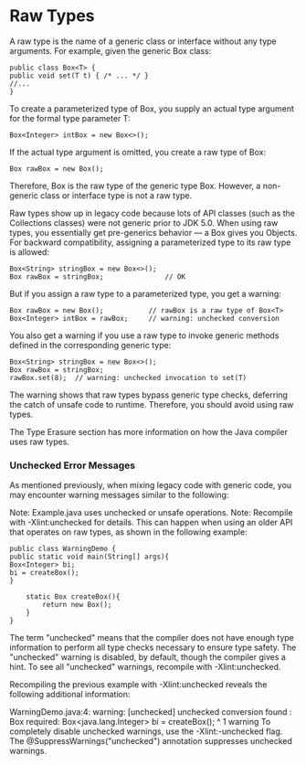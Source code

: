 # Raw Types

A raw type is the name of a generic class or interface without any type arguments. For example, given the generic Box class:
````
public class Box<T> {
public void set(T t) { /* ... */ }
//...
}
````
To create a parameterized type of Box<T>, you supply an actual type argument for the formal type parameter T:
````
Box<Integer> intBox = new Box<>();
````
If the actual type argument is omitted, you create a raw type of Box<T>:
````
Box rawBox = new Box();
````
Therefore, Box is the raw type of the generic type Box<T>. However, a non-generic class or interface type is not a raw type.

Raw types show up in legacy code because lots of API classes (such as the Collections classes) were not generic prior to JDK 5.0. When using raw types, you essentially get pre-generics behavior — a Box gives you Objects. For backward compatibility, assigning a parameterized type to its raw type is allowed:
````
Box<String> stringBox = new Box<>();
Box rawBox = stringBox;               // OK
````
But if you assign a raw type to a parameterized type, you get a warning:
````
Box rawBox = new Box();           // rawBox is a raw type of Box<T>
Box<Integer> intBox = rawBox;     // warning: unchecked conversion
````
You also get a warning if you use a raw type to invoke generic methods defined in the corresponding generic type:
````
Box<String> stringBox = new Box<>();
Box rawBox = stringBox;
rawBox.set(8);  // warning: unchecked invocation to set(T)
````
The warning shows that raw types bypass generic type checks, deferring the catch of unsafe code to runtime. Therefore, you should avoid using raw types.

The Type Erasure section has more information on how the Java compiler uses raw types.

### Unchecked Error Messages

As mentioned previously, when mixing legacy code with generic code, you may encounter warning messages similar to the following:

Note: Example.java uses unchecked or unsafe operations.
Note: Recompile with -Xlint:unchecked for details.
This can happen when using an older API that operates on raw types, as shown in the following example:
````
public class WarningDemo {
public static void main(String[] args){
Box<Integer> bi;
bi = createBox();
}

    static Box createBox(){
        return new Box();
    }
}
````
The term "unchecked" means that the compiler does not have enough type information to perform all type checks necessary to ensure type safety. The "unchecked" warning is disabled, by default, though the compiler gives a hint. To see all "unchecked" warnings, recompile with -Xlint:unchecked.

Recompiling the previous example with -Xlint:unchecked reveals the following additional information:

WarningDemo.java:4: warning: [unchecked] unchecked conversion
found   : Box
required: Box<java.lang.Integer>
bi = createBox();
^
1 warning
To completely disable unchecked warnings, use the -Xlint:-unchecked flag. The @SuppressWarnings("unchecked") annotation suppresses unchecked warnings.